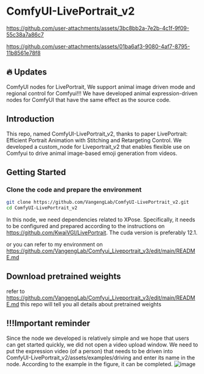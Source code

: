 # ComfyUI-LivePortrait_v2



https://github.com/user-attachments/assets/3bc8bb2a-7e2b-4c1f-9f09-55c38a7a86c7


https://github.com/user-attachments/assets/01ba6af3-9080-4af7-8795-11b8561e78f8


## 🔥 Updates
ComfyUI nodes for LivePortrait, We support animal image driven mode and regional control for Comfyui!!!
We have developed animal expression-driven nodes for ComfyUI that have the same effect as the source code.
## Introduction 
This repo, named ComfyUI-LivePortrait_v2, thanks to paper LivePortrait: Efficient Portrait Animation with Stitching and Retargeting Control.
We developed a custom_node for Liveportrait_v2 that enables flexible use on Comfyui to drive animal image-based emoji generation from videos.
## Getting Started
### Clone the code and prepare the environment 
```bash
git clone https://github.com/VangengLab/ComfyUI-LivePortrait_v2.git
cd ComfyUI-LivePortrait_v2
```
In this node, we need dependencies related to XPose. Specifically, it needs to be configured and prepared according to the instructions on https://github.com/KwaiVGI/LivePortrait. The cuda version is preferably 12.1.

or you can refer to my environment on https://github.com/VangengLab/Comfyui_Liveportrait_v3/edit/main/README.md
## Download pretrained weights

refer to https://github.com/VangengLab/Comfyui_Liveportrait_v3/edit/main/README.md
this repo will tell you all details about pretrained weights
## !!!Important reminder
Since the node we developed is relatively simple and we hope that users can get started quickly, we did not open a video upload window. We need to put the expression video (of a person) that needs to be driven into
ComfyUI-LivePortrait_v2/assets/examples/driving 
and enter its name in the node. According to the example in the figure, it can be completed.
![image](https://github.com/user-attachments/assets/0711de7e-2336-4eaf-b8d1-7a66a6fa093b)
